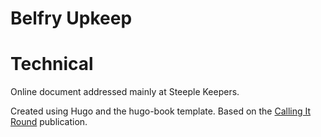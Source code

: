 # Belfry Upkeep

# Technical

Online document addressed mainly at Steeple Keepers.

Created using Hugo and the hugo-book template. Based on the [Calling It Round](https://callingitround.cccbr.org.uk/) publication.
